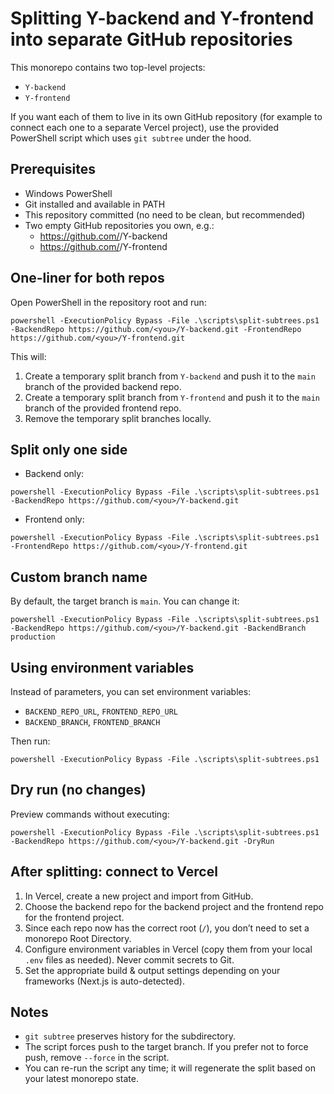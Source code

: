 # Splitting Y-backend and Y-frontend into separate GitHub repositories

This monorepo contains two top-level projects:
- `Y-backend`
- `Y-frontend`

If you want each of them to live in its own GitHub repository (for example to connect each one to a separate Vercel project), use the provided PowerShell script which uses `git subtree` under the hood.

## Prerequisites
- Windows PowerShell
- Git installed and available in PATH
- This repository committed (no need to be clean, but recommended)
- Two empty GitHub repositories you own, e.g.:
  - https://github.com/<you>/Y-backend
  - https://github.com/<you>/Y-frontend

## One-liner for both repos
Open PowerShell in the repository root and run:

```
powershell -ExecutionPolicy Bypass -File .\scripts\split-subtrees.ps1 -BackendRepo https://github.com/<you>/Y-backend.git -FrontendRepo https://github.com/<you>/Y-frontend.git
```

This will:
1. Create a temporary split branch from `Y-backend` and push it to the `main` branch of the provided backend repo.
2. Create a temporary split branch from `Y-frontend` and push it to the `main` branch of the provided frontend repo.
3. Remove the temporary split branches locally.

## Split only one side
- Backend only:
```
powershell -ExecutionPolicy Bypass -File .\scripts\split-subtrees.ps1 -BackendRepo https://github.com/<you>/Y-backend.git
```
- Frontend only:
```
powershell -ExecutionPolicy Bypass -File .\scripts\split-subtrees.ps1 -FrontendRepo https://github.com/<you>/Y-frontend.git
```

## Custom branch name
By default, the target branch is `main`. You can change it:
```
powershell -ExecutionPolicy Bypass -File .\scripts\split-subtrees.ps1 -BackendRepo https://github.com/<you>/Y-backend.git -BackendBranch production
```

## Using environment variables
Instead of parameters, you can set environment variables:
- `BACKEND_REPO_URL`, `FRONTEND_REPO_URL`
- `BACKEND_BRANCH`, `FRONTEND_BRANCH`

Then run:
```
powershell -ExecutionPolicy Bypass -File .\scripts\split-subtrees.ps1
```

## Dry run (no changes)
Preview commands without executing:
```
powershell -ExecutionPolicy Bypass -File .\scripts\split-subtrees.ps1 -BackendRepo https://github.com/<you>/Y-backend.git -DryRun
```

## After splitting: connect to Vercel
1. In Vercel, create a new project and import from GitHub.
2. Choose the backend repo for the backend project and the frontend repo for the frontend project.
3. Since each repo now has the correct root (`/`), you don’t need to set a monorepo Root Directory.
4. Configure environment variables in Vercel (copy them from your local `.env` files as needed). Never commit secrets to Git.
5. Set the appropriate build & output settings depending on your frameworks (Next.js is auto-detected).

## Notes
- `git subtree` preserves history for the subdirectory.
- The script forces push to the target branch. If you prefer not to force push, remove `--force` in the script.
- You can re-run the script any time; it will regenerate the split based on your latest monorepo state.
